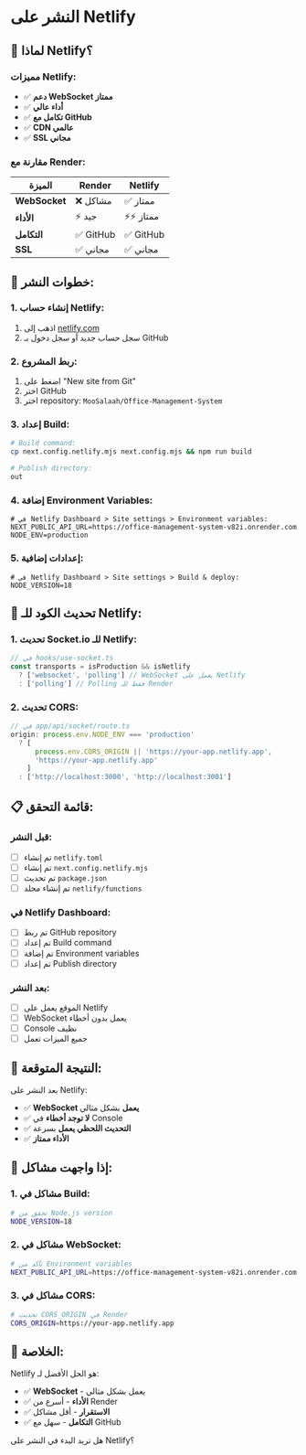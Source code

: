 # النشر على Netlify

## 🎯 **لماذا Netlify؟**

### **مميزات Netlify:**
- ✅ **دعم WebSocket ممتاز**
- ✅ **أداء عالي**
- ✅ **تكامل مع GitHub**
- ✅ **CDN عالمي**
- ✅ **SSL مجاني**

### **مقارنة مع Render:**
| الميزة | Render | Netlify |
|--------|--------|---------|
| **WebSocket** | ❌ مشاكل | ✅ ممتاز |
| **الأداء** | ⚡ جيد | ⚡⚡ ممتاز |
| **التكامل** | ✅ GitHub | ✅ GitHub |
| **SSL** | ✅ مجاني | ✅ مجاني |

## 🚀 **خطوات النشر:**

### **1. إنشاء حساب Netlify:**
1. اذهب إلى [netlify.com](https://netlify.com)
2. سجل حساب جديد أو سجل دخول بـ GitHub

### **2. ربط المشروع:**
1. اضغط على "New site from Git"
2. اختر GitHub
3. اختر repository: `MooSalaah/Office-Management-System`

### **3. إعداد Build:**
```bash
# Build command:
cp next.config.netlify.mjs next.config.mjs && npm run build

# Publish directory:
out
```

### **4. إضافة Environment Variables:**
```env
# في Netlify Dashboard > Site settings > Environment variables:
NEXT_PUBLIC_API_URL=https://office-management-system-v82i.onrender.com
NODE_ENV=production
```

### **5. إعدادات إضافية:**
```env
# في Netlify Dashboard > Site settings > Build & deploy:
NODE_VERSION=18
```

## 🔧 **تحديث الكود للـ Netlify:**

### **1. تحديث Socket.io للـ Netlify:**
```typescript
// في hooks/use-socket.ts
const transports = isProduction && isNetlify 
  ? ['websocket', 'polling'] // WebSocket يعمل على Netlify
  : ['polling'] // Polling فقط للـ Render
```

### **2. تحديث CORS:**
```typescript
// في app/api/socket/route.ts
origin: process.env.NODE_ENV === 'production' 
  ? [
      process.env.CORS_ORIGIN || 'https://your-app.netlify.app',
      'https://your-app.netlify.app'
    ] 
  : ['http://localhost:3000', 'http://localhost:3001']
```

## 📋 **قائمة التحقق:**

### **قبل النشر:**
- [ ] تم إنشاء `netlify.toml`
- [ ] تم إنشاء `next.config.netlify.mjs`
- [ ] تم تحديث `package.json`
- [ ] تم إنشاء مجلد `netlify/functions`

### **في Netlify Dashboard:**
- [ ] تم ربط GitHub repository
- [ ] تم إعداد Build command
- [ ] تم إضافة Environment variables
- [ ] تم إعداد Publish directory

### **بعد النشر:**
- [ ] الموقع يعمل على Netlify
- [ ] WebSocket يعمل بدون أخطاء
- [ ] Console نظيف
- [ ] جميع الميزات تعمل

## 🎯 **النتيجة المتوقعة:**

بعد النشر على Netlify:
- ✅ **WebSocket يعمل** بشكل مثالي
- ✅ **لا توجد أخطاء** في Console
- ✅ **التحديث اللحظي يعمل** بسرعة
- ✅ **الأداء ممتاز**

## 🚨 **إذا واجهت مشاكل:**

### **1. مشاكل في Build:**
```bash
# تحقق من Node.js version
NODE_VERSION=18
```

### **2. مشاكل في WebSocket:**
```bash
# تأكد من Environment variables
NEXT_PUBLIC_API_URL=https://office-management-system-v82i.onrender.com
```

### **3. مشاكل في CORS:**
```bash
# تحديث CORS_ORIGIN في Render
CORS_ORIGIN=https://your-app.netlify.app
```

## 🎉 **الخلاصة:**

Netlify هو الحل الأفضل لـ:
- ✅ **WebSocket** - يعمل بشكل مثالي
- ✅ **الأداء** - أسرع من Render
- ✅ **الاستقرار** - أقل مشاكل
- ✅ **التكامل** - سهل مع GitHub

هل تريد البدء في النشر على Netlify؟ 
